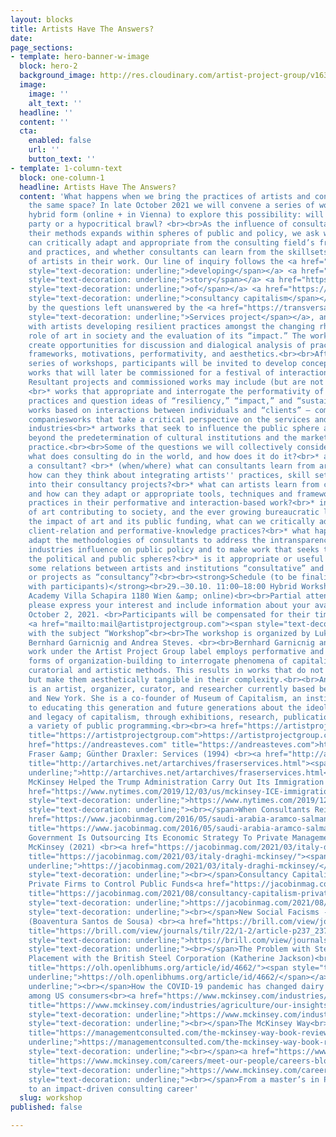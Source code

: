 ```yaml
---
layout: blocks
title: Artists Have The Answers?
date: 
page_sections:
- template: hero-banner-w-image
  block: hero-2
  background_image: http://res.cloudinary.com/artist-project-group/v1632225498/apg1/artists-have-the-answers-collage-1500_o8djip.jpg
  image:
    image: ''
    alt_text: ''
  headline: ''
  content: ''
  cta:
    enabled: false
    url: ''
    button_text: ''
- template: 1-column-text
  block: one-column-1
  headline: Artists Have The Answers?
  content: 'What happens when we bring the practices of artists and consultants into
    the same space? In late October 2021 we will convene a series of workshops in
    hybrid form (online + in Vienna) to explore this possibility: will it be a dance
    party or a hypocritical brawl? <br><br>As the influence of consultancy firms and
    their methods expands within spheres of public and policy, we ask what artists
    can critically adapt and appropriate from the consulting field’s frameworks, tools,
    and practices, and whether consultants can learn from the skillsets and practices
    of artists in their work. Our line of inquiry follows the <a href="https://www.nytimes.com/2019/12/03/us/mckinsey-ICE-immigration.html"><span
    style="text-decoration: underline;">developing</span></a> <a href="https://www.jacobinmag.com/2016/05/saudi-arabia-aramco-salman-mckinsey-privatization/"><span
    style="text-decoration: underline;">story</span></a> <a href="https://jacobinmag.com/2021/03/italy-draghi-mckinsey/"><span
    style="text-decoration: underline;">of</span></a> <a href="https://jacobinmag.com/2021/08/consultancy-capitalism-private-sector-neoliberalism"><span
    style="text-decoration: underline;">consultancy capitalism</span></a>, is inspired
    by the questions left unanswered by the <a href="https://transversal.at/transversal/0102/fraser/en"><span
    style="text-decoration: underline;">Services project</span></a>, and is concerned
    with artists developing resilient practices amongst the changing rhetoric of the
    role of art in society and the evaluation of its “impact.” The workshops will
    create opportunities for discussion and dialogical analysis of practices, techniques,
    frameworks, motivations, performativity, and aesthetics.<br><br>After this first
    series of workshops, participants will be invited to develop concepts for performative
    works that will later be commissioned for a festival of interaction-based projects.
    Resultant projects and commissioned works may include (but are not limited to…)
    <br>* works that appropriate and interrogate the performativity of consultancy
    practices and question ideas of “resiliency,” “impact,” and “sustainability.”<br>*
    works based on interactions between individuals and “clients” — communities, institutions,
    companiesworks that take a critical perspective on the services and consultancy
    industries<br>* artworks that seek to influence the public sphere and public policy
    beyond the predetermination of cultural institutions and the market for social
    practice.<br><br>Some of the questions we will collectively consider are:<br>*
    what does consulting do in the world, and how does it do it?<br>* are you already
    a consultant? <br>* (when/where) what can consultants learn from artists, and
    how can they think about integrating artists'' practices, skill sets, perspectives
    into their consultancy projects?<br>* what can artists learn from consultants,
    and how can they adapt or appropriate tools, techniques and frameworks from consultant
    practices in their performative and interaction-based work?<br>* in the rhetoric
    of art contributing to society, and the ever growing bureaucratic lust for evaluating
    the impact of art and its public funding, what can we critically adopt from other
    client-relation and performative-knowledge practices?<br>* what happens when we
    adapt the methodologies of consultants to address the intransparency of the consultancy
    industries influence on public policy and to make work that seeks to influence
    the political and public spheres?<br>* is it appropriate or useful to describe
    some relations between artists and institutions “consultative” and resultant activities
    or projects as “consultancy”?<br><br><strong>Schedule (to be finalized in coordination
    with participants)</strong><br>29.–30.10. 11:00–18:00 Hybrid Workshop (Impact
    Academy Villa Schapira 1180 Wien &amp; online)<br><br>Partial attendance possible,
    please express your interest and include information about your availability by
    October 2, 2021. <br>Participants will be compensated for their time. <br><br>Email
    <a href="mailto:mail@artistprojectgroup.com"><span style="text-decoration: underline;">mail@artistprojectgroup.com</span></a>
    with the subject “Workshop”<br><br>The workshop is organized by Lukas Heistinger,
    Bernhard Garnicnig and Andrea Steves. <br><br>Bernhard Garnicnig and Lukas Heistingers
    work under the Artist Project Group label employs performative and collaborative
    forms of organization-building to interrogate phenomena of capitalism through
    curatorial and artistic methods. This results in works that do not resolve ambiguities,
    but make them aesthetically tangible in their complexity.<br><br>Andrea Steves
    is an artist, organizer, curator, and researcher currently based between Vienna
    and New York. She is a co-founder of Museum of Capitalism, an institution dedicated
    to educating this generation and future generations about the ideology, history,
    and legacy of capitalism, through exhibitions, research, publication, art, and
    a variety of public programming.<br><br><a href="https://artistprojectgroup.com"
    title="https://artistprojectgroup.com">https://artistprojectgroup.com</a><br><a
    href="https://andreasteves.com" title="https://andreasteves.com">https://andreasteves.com</a><br><br><strong>References</strong><br>Andrea
    Fraser &amp; Günther Draxler: Services (1994) <br><a href="http://artarchives.net/artarchives/fraserservices.html"
    title="http://artarchives.net/artarchives/fraserservices.html"><span style="text-decoration:
    underline;">http://artarchives.net/artarchives/fraserservices.html</span></a><br>How
    McKinsey Helped the Trump Administration Carry Out Its Immigration Policies (2019)<br><a
    href="https://www.nytimes.com/2019/12/03/us/mckinsey-ICE-immigration.html" title="https://www.nytimes.com/2019/12/03/us/mckinsey-ICE-immigration.html"><span
    style="text-decoration: underline;">https://www.nytimes.com/2019/12/03/us/mckinsey-ICE-immigration.html</span></a><span
    style="text-decoration: underline;"><br></span>When Consultants Reign (2016) <br><a
    href="https://www.jacobinmag.com/2016/05/saudi-arabia-aramco-salman-mckinsey-privatization/"
    title="https://www.jacobinmag.com/2016/05/saudi-arabia-aramco-salman-mckinsey-privatization/">https://www.jacobinmag.com/2016/05/saudi-arabia-aramco-salman-mckinsey-privatization/</a><br>Italy’s
    Government Is Outsourcing Its Economic Strategy To Private Management Consultants
    McKinsey (2021) <br><a href="https://jacobinmag.com/2021/03/italy-draghi-mckinsey/"
    title="https://jacobinmag.com/2021/03/italy-draghi-mckinsey/"><span style="text-decoration:
    underline;">https://jacobinmag.com/2021/03/italy-draghi-mckinsey/</span></a><span
    style="text-decoration: underline;"><br></span>Consultancy Capitalism Is Allowing
    Private Firms to Control Public Funds<a href="https://jacobinmag.com/2021/08/consultancy-capitalism-private-sector-neoliberalism"
    title="https://jacobinmag.com/2021/08/consultancy-capitalism-private-sector-neoliberalism"><span
    style="text-decoration: underline;">https://jacobinmag.com/2021/08/consultancy-capitalism-private-sector-neoliberalism</span></a><span
    style="text-decoration: underline;"><br></span>New Social Facisms - Seven Threats
    (Boaventura Santos de Sousa) <br><a href="https://brill.com/view/journals/tilr/22/1-2/article-p237_237.xml?language=en"
    title="https://brill.com/view/journals/tilr/22/1-2/article-p237_237.xml?language=en"><span
    style="text-decoration: underline;">https://brill.com/view/journals/tilr/22/1-2/article-p237_237.xml?language=en</span></a><span
    style="text-decoration: underline;"><br></span>The Problem with Steel: Garth Evans’
    Placement with the British Steel Corporation (Katherine Jackson)<br><a href="https://olh.openlibhums.org/article/id/4662/"
    title="https://olh.openlibhums.org/article/id/4662/"><span style="text-decoration:
    underline;">https://olh.openlibhums.org/article/id/4662/</span></a><span style="text-decoration:
    underline;"><br></span>How the COVID-19 pandemic has changed dairy preferences
    among US consumers<br><a href="https://www.mckinsey.com/industries/agriculture/our-insights/how-the-covid-19-pandemic-has-changed-dairy-preferences-among-us-consumers"
    title="https://www.mckinsey.com/industries/agriculture/our-insights/how-the-covid-19-pandemic-has-changed-dairy-preferences-among-us-consumers"><span
    style="text-decoration: underline;">https://www.mckinsey.com/industries/agriculture/our-insights/how-the-covid-19-pandemic-has-changed-dairy-preferences-among-us-consumers</span></a><span
    style="text-decoration: underline;"><br></span>The McKinsey Way<br><a href="https://managementconsulted.com/the-mckinsey-way-book-review/"
    title="https://managementconsulted.com/the-mckinsey-way-book-review/"><span style="text-decoration:
    underline;">https://managementconsulted.com/the-mckinsey-way-book-review/</span></a><span
    style="text-decoration: underline;"><br></span><a href="https://www.mckinsey.com/careers/meet-our-people/careers-blog/ben"
    title="https://www.mckinsey.com/careers/meet-our-people/careers-blog/ben"><span
    style="text-decoration: underline;">https://www.mckinsey.com/careers/meet-our-people/careers-blog/ben</span></a><span
    style="text-decoration: underline;"><br></span>From a master’s in Public Policy
    to an impact-driven consulting career'
  slug: workshop
published: false

---
```

